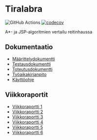 # Tiralabra

![GitHub Actions](https://github.com/J-Uhero/tiralabra/actions/workflows/main.yml/badge.svg)
[![codecov](https://codecov.io/gh/J-Uhero/tiralabra/branch/main/graph/badge.svg?token=83LFBX05ZL)](https://codecov.io/gh/J-Uhero/tiralabra)

A*- ja JSP-algoritmien vertailu reitinhaussa

## Dokumentaatio
* [Määrittelydokumentti](https://github.com/J-Uhero/tiralabra/blob/main/dokumentaatio/maarittelydokumentti.md)
* [Testausdokumentti](https://github.com/J-Uhero/tiralabra/blob/main/dokumentaatio/testausdokumentti.md)
* [Toteutusdokumentti](https://github.com/J-Uhero/tiralabra/blob/main/dokumentaatio/toteutusdokumentti.md)
* [Työaikakirjanpito](https://github.com/J-Uhero/tiralabra/blob/main/dokumentaatio/tyoaikakirjanpito.md)
* [Käyttöohje](https://github.com/J-Uhero/tiralabra/blob/main/dokumentaatio/kayttoohje.md)

## Viikkoraportit
* [Viikkoraportti 1](https://github.com/J-Uhero/tiralabra/blob/main/dokumentaatio/viikkoraportit/viikkoraportti1.md)
* [Viikkoraportti 2](https://github.com/J-Uhero/tiralabra/blob/main/dokumentaatio/viikkoraportit/viikkoraportti2.md)
* [Viikkoraportti 3](https://github.com/J-Uhero/tiralabra/blob/main/dokumentaatio/viikkoraportit/viikkoraportti3.md)
* [Viikkoraportti 4](https://github.com/J-Uhero/tiralabra/blob/main/dokumentaatio/viikkoraportit/viikkoraportti4.md)
* [Viikkoraportti 5](https://github.com/J-Uhero/tiralabra/blob/main/dokumentaatio/viikkoraportit/viikkoraportti5.md)
* [Viikkoraportti 6](https://github.com/J-Uhero/tiralabra/blob/main/dokumentaatio/viikkoraportit/viikkoraportti6.md)
